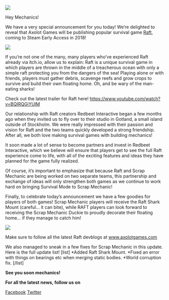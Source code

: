 ![](https://i.imgur.com/EgG4vTj.png)

Hey Mechanics!

We have a very special announcement for you today! We’re delighted to reveal that Axolot Games will be publishing popular survival game [Raft](http://store.steampowered.com/app/648800/Raft/), coming to Steam Early Access in 2018!

![](https://i.imgur.com/LaTv7Ef.png)

If you’re not one of the many, many players who’ve experienced Raft already via itch.io, allow us to explain: Raft is a unique survival game in which players are thrown in the middle of a treacherous ocean with only a simple raft protecting you from the dangers of the sea! Playing alone or with friends, players must gather debris, scavenge reefs and grow crops to survive and build their own floating home. Oh, and be wary of the man-eating sharks!

Check out the latest trailer for Raft here!
https://www.youtube.com/watch?v=BQIRQGiYUlM

Our relationship with Raft creators Redbeet Interactive began a few months ago when they invited us to fly over to their studio in Gotland, a small island outside of Stockholm. We were really impressed with their passion and vision for Raft and the two teams quickly developed a strong friendship. After all, we both love making survival games with building mechanics!

It soon made a lot of sense to become partners and invest in Redbeet Interactive, which we believe will ensure that players get to see the full Raft experience come to life, with all of the exciting features and ideas they have planned for the game fully realized.

Of course, it’s important to emphasize that because Raft and Scrap Mechanic are being worked on two separate teams, this partnership and exchange of ideas will only strengthen both games as we continue to work hard on bringing Survival Mode to Scrap Mechanic!

Finally, to celebrate today’s announcement we have a few goodies for players of both games! Scrap Mechanic players will receive the Raft Shark Mount (careful… it can bite), while RAFT players can look forward to receiving the Scrap Mechanic Duckie to proudly decorate their floating home… if they manage to catch him!

![](https://i.imgur.com/e0664M9.png)

Make sure to follow all the latest Raft devblogs at www.axolotgames.com

We also managed to sneak in a few fixes for Scrap Mechanic in this update. 
Here is the full update list!
[list]
*Added Raft Shark Mount.
*Fixed an error with things on bearings etc when merging static bodies.
*World corruption fix.
[/list]

**See you soon mechanics!**

 
**For all the latest news, follow us on**

[Facebook](https://www.facebook.com/scrapmechanic/)
[Twitter](https://twitter.com/ScrapMechanic)